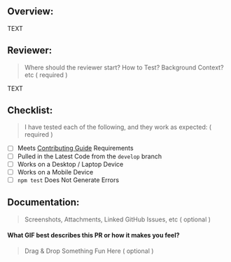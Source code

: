 Overview:
---

TEXT

Reviewer:
---

> Where should the reviewer start? How to Test? Background Context? etc ( required )

TEXT

Checklist:
---

> I have tested each of the following, and they work as expected: ( required )

- [ ] Meets [Contributing Guide](https://github.com/redvanworkshop/rvw_dev_console/blob/develop/.github/CONTRIBUTING.md) Requirements
- [ ] Pulled in the Latest Code from the `develop` branch
- [ ] Works on a Desktop / Laptop Device
- [ ] Works on a Mobile Device
- [ ] `npm test` Does Not Generate Errors

Documentation:
---

> Screenshots, Attachments, Linked GitHub Issues, etc ( optional )



#### What GIF best describes this PR or how it makes you feel?

> Drag & Drop Something Fun Here ( optional )
